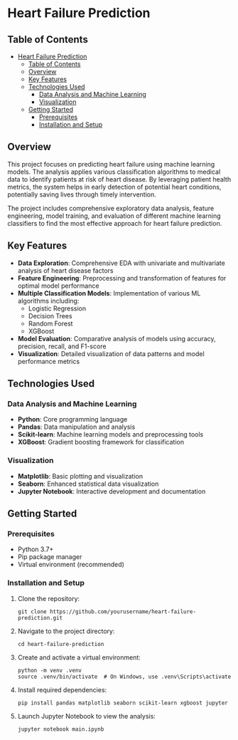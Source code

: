 # Heart Failure Prediction

## Table of Contents

- [Heart Failure Prediction](#heart-failure-prediction)
  - [Table of Contents](#table-of-contents)
  - [Overview](#overview)
  - [Key Features](#key-features)
  - [Technologies Used](#technologies-used)
    - [Data Analysis and Machine Learning](#data-analysis-and-machine-learning)
    - [Visualization](#visualization)
  - [Getting Started](#getting-started)
    - [Prerequisites](#prerequisites)
    - [Installation and Setup](#installation-and-setup)

## Overview

This project focuses on predicting heart failure using machine learning models. The analysis applies various classification algorithms to medical data to identify patients at risk of heart disease. By leveraging patient health metrics, the system helps in early detection of potential heart conditions, potentially saving lives through timely intervention.

The project includes comprehensive exploratory data analysis, feature engineering, model training, and evaluation of different machine learning classifiers to find the most effective approach for heart failure prediction.

## Key Features

- **Data Exploration**: Comprehensive EDA with univariate and multivariate analysis of heart disease factors
- **Feature Engineering**: Preprocessing and transformation of features for optimal model performance
- **Multiple Classification Models**: Implementation of various ML algorithms including:
  - Logistic Regression
  - Decision Trees
  - Random Forest
  - XGBoost
- **Model Evaluation**: Comparative analysis of models using accuracy, precision, recall, and F1-score
- **Visualization**: Detailed visualization of data patterns and model performance metrics

## Technologies Used

### Data Analysis and Machine Learning

- **Python**: Core programming language
- **Pandas**: Data manipulation and analysis
- **Scikit-learn**: Machine learning models and preprocessing tools
- **XGBoost**: Gradient boosting framework for classification

### Visualization

- **Matplotlib**: Basic plotting and visualization
- **Seaborn**: Enhanced statistical data visualization
- **Jupyter Notebook**: Interactive development and documentation

## Getting Started

### Prerequisites

- Python 3.7+
- Pip package manager
- Virtual environment (recommended)

### Installation and Setup

1. Clone the repository:

   ```
   git clone https://github.com/yourusername/heart-failure-prediction.git
   ```

2. Navigate to the project directory:

   ```
   cd heart-failure-prediction
   ```

3. Create and activate a virtual environment:

   ```
   python -m venv .venv
   source .venv/bin/activate  # On Windows, use .venv\Scripts\activate
   ```

4. Install required dependencies:

   ```
   pip install pandas matplotlib seaborn scikit-learn xgboost jupyter
   ```

5. Launch Jupyter Notebook to view the analysis:
   ```
   jupyter notebook main.ipynb
   ```
